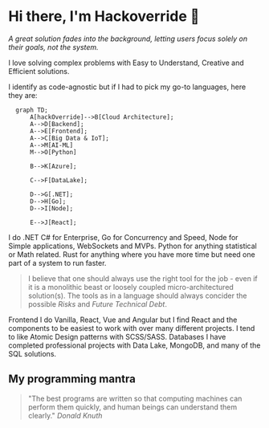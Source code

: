 # Hi there, I'm Hackoverride 👋

*A great solution fades into the background, letting users focus solely on their goals, not the system.*

I love solving complex problems with Easy to Understand, Creative and Efficient solutions.

I identify as code-agnostic but if I had to pick my go-to languages, here they are:

```mermaid
  graph TD;
      A[hackOverride]-->B[Cloud Architecture];
      A-->D[Backend];
      A-->E[Frontend];
      A-->C[Big Data & IoT];
      A-->M[AI-ML]
      M-->O[Python]

      B-->K[Azure];

      C-->F[DataLake];

      D-->G[.NET];
      D-->H[Go];
      D-->I[Node];

      E-->J[React];
```

I do .NET C# for Enterprise, Go for Concurrency and Speed, Node for Simple applications, WebSockets and MVPs. Python for anything statistical or Math related.
Rust for anything where you have more time but need one part of a system to run faster. 

> I believe that one should always use the right tool for the job - even if it is a monolithic beast or loosely coupled micro-architectured solution(s). The tools as in a language should always concider the possible *Risks* and *Future Technical Debt*.

Frontend I do Vanilla, React, Vue and Angular but I find React and the components to be easiest to work with over many different projects. I tend to like Atomic Design patterns with SCSS/SASS.
Databases I have completed professional projects with Data Lake, MongoDB, and many of the SQL solutions. 

## My programming mantra

> "The best programs are written so that computing machines can perform them quickly, and human beings can understand them clearly."
> *Donald Knuth*
